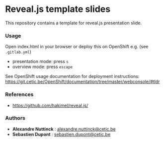 # Reveal.js template slides

This repository contains a template for reveal.js presentation slide.

### Usage

Open index.html in your browser or deploy this on OpenShift e.g. (see `.gitlab.yml`)

* presentation mode: press `s`
* overview mode: press `escape`

See OpenShift usage documentation for deployment instructions: https://git.cetic.be/OpenShift/documentation/tree/master/webconsole/#tldr

### References

* https://github.com/hakimel/reveal.js/

### Authors

* **Alexandre Nuttinck** : alexandre.nuttinck@cetic.be
* **Sebastien Dupont** : sebastien.dupont@cetic.be
